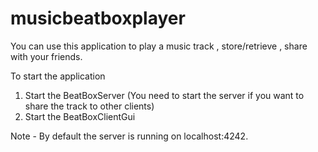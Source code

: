 # musicbeatboxplayer

You can use this application to play a music track , store/retrieve , share with your friends. 

To start the application
1) Start the BeatBoxServer (You need to start the server if you want to share the track to other clients)
2) Start the BeatBoxClientGui

Note - By default the server is running on localhost:4242.  